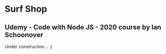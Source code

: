 # Surf Shop

## Udemy - Code with Node JS - 2020 course by Ian Schoonover

Under construction... :)
